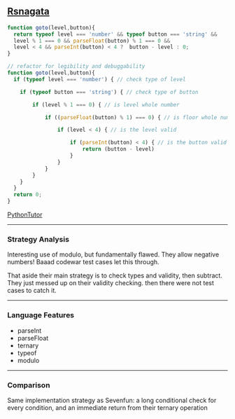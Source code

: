 ## [Rsnagata](https://www.codewars.com/users/rsnagata)

```js
function goto(level,button){ 
  return typeof level === 'number' && typeof button === 'string' && 
  level % 1 === 0 && parseFloat(button) % 1 === 0 && 
  level < 4 && parseInt(button) < 4 ?  button - level : 0;
}

// refactor for legibility and debuggability
function goto(level,button){ 
  if (typeof level === 'number') { // check type of level

  	if (typeof button === 'string') { // check type of button

  		if (level % 1 === 0) { // is level whole number

  			if ((parseFloat(button) % 1) === 0) { // is floor whole number

  				if (level < 4) { // is the level valid

  					if (parseInt(button) < 4) { // is the button valid
  						return (button - level) 
  					}
  				}
  			}
  		}
  	}
  }	
  return 0;
}
```

[PythonTutor](https://goo.gl/QN1YHy)

___

### Strategy Analysis

Interesting use of modulo, but fundamentally flawed.  They allow negative numbers!  Baaad codewar test cases let this through.

That aside their main strategy is to check types and validity, then subtract. They just messed up on their validity checking.  then there were not test cases to catch it.

___

### Language Features

* parseInt
* parseFloat
* ternary
* typeof
* modulo

___

### Comparison

Same implementation strategy as Sevenfun: a long conditional check for every condition, and an immediate return from their ternary operation




